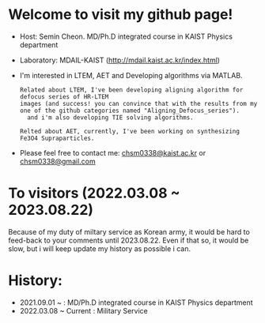 # Welcome to visit my github page!

- Host: Semin Cheon. MD/Ph.D integrated course in KAIST Physics department 
- Laboratory: MDAIL-KAIST (http://mdail.kaist.ac.kr/index.html)
- I'm interested in LTEM, AET and Developing algorithms via MATLAB.

      Related about LTEM, I've been developing aligning algorithm for defocus series of HR-LTEM 
      images (and success! you can convince that with the results from my one of the github categories named "Aligning_Defocus_series").
        and i'm also developing TIE solving algorithms.
        
      Relted about AET, currently, I've been working on synthesizing Fe3O4 Supraparticles.

- Please feel free to contact me: chsm0338@kaist.ac.kr
                                          or
                                  chsm0338@gmail.com

# To visitors (2022.03.08 ~ 2023.08.22)
Because of my duty of miltary service as Korean army, it would be hard to feed-back to your comments until 2023.08.22.
Even if that so, it would be slow, but i will keep update my history as possible i can.


# History:
- 2021.09.01 ~ : MD/Ph.D integrated course in KAIST Physics department 
- 2022.03.08 ~ Current : Military Service
